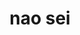 ---
layout: post
title: "nao sei"
img: "/img/blog/showmore.jpg"
day: "2024-03-21"
text: "
hoje tive a oportunidade de sair de casa pro aniversario de um amigo meu mas por motivos ainda incompreensiveis eu resolvi nao ir e ficar em casa.<br>
acho que foi relacionado a eu não fazer ideia de quem mais ia além dele. no fim acho que fiquei ansioso por nada<br><br>
me sentindo meio bobo porque acho que não tem muitas oportunidades de eu ver ele no próximo mês.<br><br>
de qualquer forma amanhã tem show da chococorn. . .<br>
acho que eu vou gostar . . .<br><br>
PS: acabei de me olhar no espelho e percebi que outra parte do motivo é que cortei o cabelo hoje e ele esta horroroso meu deus espero que amanha eu acorde com ele melhor<br>
PS2: o cabelereiro que cortei o cabelo das ultimas 2/3 vezes nao estava mais trabalhando lá e isso contribuiu para meu estado deploravel
"
---